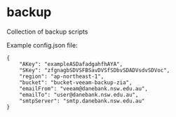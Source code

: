 # backup
Collection of backup scripts

Example config.json file:
```
{
	"AKey": "exampleASDafadgahfhAYA",
	"SKey": "zfgnagbSDVSFBSavDVSfSDbvSDADVsdvSDVoc",
	"region": "ap-northeast-1",
	"bucket": "bucket-veeam-backup-zia",
	"emailFrom": "veeam@danebank.nsw.edu.au",
	"emailTo": "user@danebank.nsw.edu.au",
	"smtpServer": "smtp.danebank.nsw.edu.au"
}
```